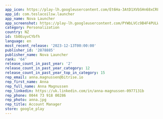 ```yaml
---
app_icon: https://play-lh.googleusercontent.com/Et6Ha-3AtD1XVbSHn68xCRFkQcPiZIKnl2q5y9EoRT5Y7u2NHRb35ii_Jot-hNLfvv3y
app_id: com.teslacoilsw.launcher
app_name: Nova Launcher
app_screenshot: https://play-lh.googleusercontent.com/PYWbLVCc9B4F4PULWl36pLtAYs5PWbfqlKWgF_cfxHetlY7llyfi08Pmzmct8fElGFQ
category: Personalization
country: NZ
id: tb0EuyvCYbfh
language: en
most_recent_release: '2023-12-13T00:00:00'
publisher_id: '2878885'
publisher_name: Nova Launcher
rank: '64'
release_count_in_past_year: '2'
release_count_in_past_year_category: 12
release_count_in_past_year_top_in_category: 15
rep_email: anna.magnussen@bitrise.io
rep_first_name: Anna
rep_full_name: Anna Magnussen
rep_linkedin: https://uk.linkedin.com/in/anna-magnussen-0977131b
rep_phone: 0044 73 918 00286
rep_photo: anna.jpg
rep_title: Account Manager
store: google_play
---
```

